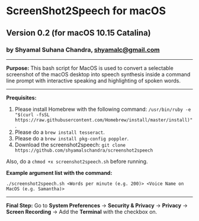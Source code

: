 # ScreenShot2Speech for macOS
## Version 0.2 (for macOS 10.15 Catalina)
### by Shyamal Suhana Chandra, shyamalc@gmail.com

-----------

**Purpose:** This bash script for MacOS is used to convert a selectable screenshot of the macOS desktop into speech synthesis inside a command line prompt with interactive speaking and highlighting of spoken words.

-----------


**Prequisites:** 

1. Please install Homebrew with the following command: `/usr/bin/ruby -e "$(curl -fsSL https://raw.githubusercontent.com/Homebrew/install/master/install)"`.
2. Please do a `brew install tesseract`.
3. Please do a `brew install pkg-config poppler`.
4. Download the screenshot2speech: `git clone https://github.com/shyamalschandra/screenshot2speech`

Also, do a `chmod +x screenshot2speech.sh` before running.

**Example argument list with the command:**

`./screenshot2speech.sh <Words per minute (e.g. 200)> <Voice Name on MacOS (e.g. Samantha)>`

-----------

**Final Step:** Go to **System Preferences** -> **Security & Privacy** -> **Privacy** -> **Screen Recording** -> Add the **Terminal** with the checkbox on.
